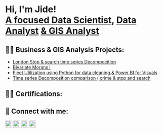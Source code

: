 <h1>Hi, I'm Jide! <br/><a href="https://github.com/joshmadakor1"> A focused Data Scientist</a>, <a href="https://www.linkedin.com/in/joshmadakor/">Data Analyst</a> <a href="https://www.youtube.com/c/joshmadakor"> & GIS Analyst</a></h1>

<h2>👨‍💻 Business  & GIS Analysis Projects:</h2>

  - [London Stop & search time series Decompocition](https://github.com/JideDanalyst/London-stop-search-temporal-decomposition)
  - [Bivariate Morans I ](https://github.com/JideDanalyst/Bivariate-morans-I-between-London-stop-search-object-of-arrest-crime-categories)
  - [Fleet Utilization using Python for data cleaning & Power BI for Visuals](https://github.com/JideDanalyst/Fleet-utilization-/tree/main)
  - [Time series Decomposition comparison ( crime & stop and search](https://github.com/JideDanalyst/Fleet-utilization-/tree/main)

<h2>👨‍💻 Certifications:</h2>

<h2> 🤳 Connect with me:</h2>

[<img align="left" alt="JoshMadakor | YouTube" width="22px" src="https://cdn.jsdelivr.net/npm/simple-icons@v3/icons/youtube.svg" />][youtube]
[<img align="left" alt="JoshMadakor | Twitter" width="22px" src="https://cdn.jsdelivr.net/npm/simple-icons@v3/icons/twitter.svg" />][twitter]
[<img align="left" alt="JoshMadakor | LinkedIn" width="22px" src="https://cdn.jsdelivr.net/npm/simple-icons@v3/icons/linkedin.svg" />][linkedin]
[<img align="left" alt="JoshMadakor | Instagram" width="22px" src="https://cdn.jsdelivr.net/npm/simple-icons@v3/icons/instagram.svg" />][instagram]

[twitter]: https://twitter.com/joshmadakor
[youtube]: https://www.youtube.com/c/joshmadakor
[instagram]: https://www.instagram.com/joshmadakor/
[linkedin]: https://linkedin.com/in/joshmadakor






<!--
**joshmadakor1/joshmadakor1** is a ✨ _special_ ✨ repository because its `README.md` (this file) appears on your GitHub profile.

Here are some ideas to get you started:

- 🔭 I’m currently working on ...
- 🌱 I’m currently learning ...
- 👯 I’m looking to collaborate on ...
- 🤔 I’m looking for help with ...
- 💬 Ask me about ...
- 📫 How to reach me: ...
- 😄 Pronouns: ...
- ⚡ Fun fact: ...
-->
